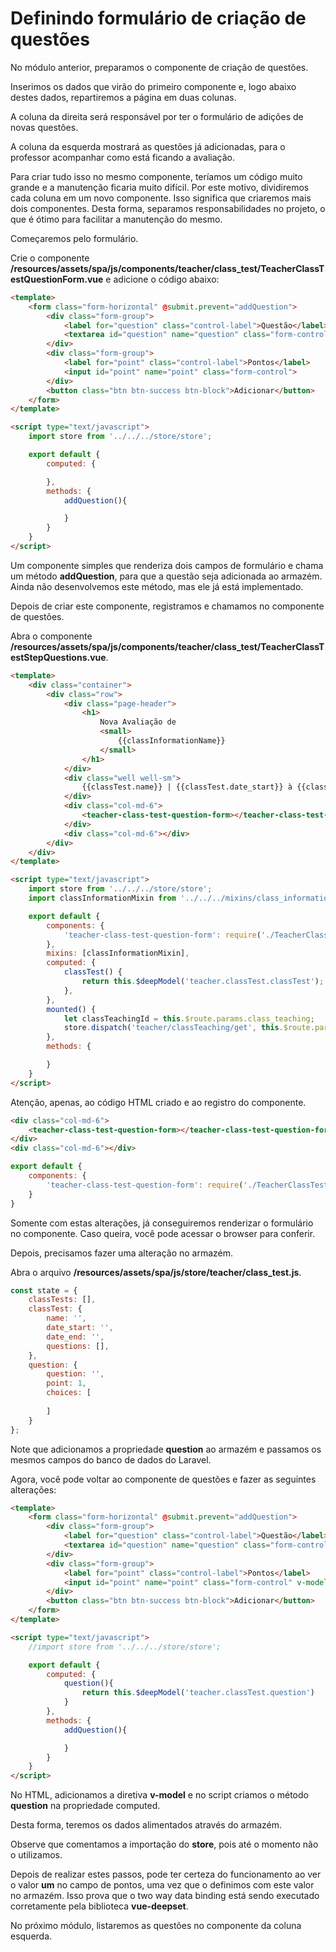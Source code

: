 # Definindo formulário de criação de questões

No módulo anterior, preparamos o componente de criação de questões.

Inserimos os dados que virão do primeiro componente e, logo abaixo destes dados, repartiremos a página em duas colunas.

A coluna da direita será responsável por ter o formulário de adições de novas questões.

A coluna da esquerda mostrará as questões já adicionadas, para o professor acompanhar como está ficando a avaliação.

Para criar tudo isso no mesmo componente, teríamos um código muito grande e a manutenção ficaria muito difícil. Por este motivo, dividiremos cada coluna em um novo componente. Isso significa que criaremos mais dois componentes. Desta forma, separamos responsabilidades no projeto, o que é ótimo para facilitar a manutenção do mesmo.

Começaremos pelo formulário.  

Crie o componente **/resources/assets/spa/js/components/teacher/class_test/TeacherClassTestQuestionForm.vue** e adicione o código abaixo:

```html
<template>
    <form class="form-horizontal" @submit.prevent="addQuestion">
        <div class="form-group">
            <label for="question" class="control-label">Questão</label>
            <textarea id="question" name="question" class="form-control"></textarea>
        </div>
        <div class="form-group">
            <label for="point" class="control-label">Pontos</label>
            <input id="point" name="point" class="form-control">
        </div>
        <button class="btn btn-success btn-block">Adicionar</button>
    </form>
</template>

<script type="text/javascript">
    import store from '../../../store/store';

    export default {
        computed: {

        },
        methods: {
            addQuestion(){

            }
        }
    }
</script>
```

Um componente simples que renderiza dois campos de formulário e chama um método **addQuestion**, para que a questão seja adicionada ao armazém. Ainda não desenvolvemos este método, mas ele já está implementado.

Depois de criar este componente, registramos e chamamos no componente de questões. 

Abra o componente **/resources/assets/spa/js/components/teacher/class_test/TeacherClassTestStepQuestions.vue**.

```html
<template>
    <div class="container">
        <div class="row">
            <div class="page-header">
                <h1>
                    Nova Avaliação de
                    <small>
                        {{classInformationName}}
                    </small>
                </h1>
            </div>
            <div class="well well-sm">
                {{classTest.name}} | {{classTest.date_start}} à {{classTest.date_end}}
            </div>
            <div class="col-md-6">
                <teacher-class-test-question-form></teacher-class-test-question-form>
            </div>
            <div class="col-md-6"></div>
        </div>
    </div>
</template>

<script type="text/javascript">
    import store from '../../../store/store';
    import classInformationMixin from '../../../mixins/class_information.mixin';

    export default {
        components: {
            'teacher-class-test-question-form': require('./TeacherClassTestQuestionForm.vue')
        },
        mixins: [classInformationMixin],
        computed: {
            classTest() {
                return this.$deepModel('teacher.classTest.classTest');
            },
        },
        mounted() {
            let classTeachingId = this.$route.params.class_teaching;
            store.dispatch('teacher/classTeaching/get', this.$route.params.class_teaching);
        },
        methods: {

        }
    }
</script>
```

Atenção, apenas, ao código HTML criado e ao registro do componente.

```html
<div class="col-md-6">
    <teacher-class-test-question-form></teacher-class-test-question-form>
</div>
<div class="col-md-6"></div>
```

```js
export default {
    components: {
        'teacher-class-test-question-form': require('./TeacherClassTestQuestionForm.vue')
    }
}
```

Somente com estas alterações, já conseguiremos renderizar o formulário no componente. Caso queira, você pode acessar o browser para conferir.

Depois, precisamos fazer uma alteração no armazém. 

Abra o arquivo **/resources/assets/spa/js/store/teacher/class_test.js**.

```js
const state = {
    classTests: [],
    classTest: {
        name: '',
        date_start: '',
        date_end: '',
        questions: [],
    },
    question: {
        question: '',
        point: 1,
        choices: [
            
        ]
    }
};
```

Note que adicionamos a propriedade **question** ao armazém e passamos os mesmos campos do banco de dados do Laravel.

Agora, você pode voltar ao componente de questões e fazer as seguintes alterações:


```html
<template>
    <form class="form-horizontal" @submit.prevent="addQuestion">
        <div class="form-group">
            <label for="question" class="control-label">Questão</label>
            <textarea id="question" name="question" class="form-control" v-model="question.question"></textarea>
        </div>
        <div class="form-group">
            <label for="point" class="control-label">Pontos</label>
            <input id="point" name="point" class="form-control" v-model="question.point">
        </div>
        <button class="btn btn-success btn-block">Adicionar</button>
    </form>
</template>

<script type="text/javascript">
    //import store from '../../../store/store';

    export default {
        computed: {
            question(){
                return this.$deepModel('teacher.classTest.question')
            }
        },
        methods: {
            addQuestion(){

            }
        }
    }
</script>
```

No HTML, adicionamos a diretiva **v-model** e no script criamos o método **question** na propriedade computed. 

Desta forma, teremos os dados alimentados através do armazém.

Observe que comentamos a importação do **store**, pois até o momento não o utilizamos.

Depois de realizar estes passos, pode ter certeza do funcionamento ao ver o valor **um** no campo de pontos, uma vez que o definimos com este valor no armazém. Isso prova que o two way data binding está sendo executado corretamente pela biblioteca **vue-deepset**.

No próximo módulo, listaremos as questões no componente da coluna esquerda.